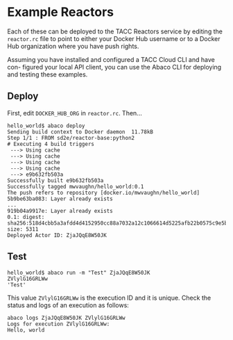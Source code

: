 # Example Reactors

Each of these can be deployed to the TACC Reactors service by editing the 
`reactor.rc` file to point to either your Docker Hub username or to a Docker
Hub organization where you have push rights.

Assuming you have installed and configured a TACC Cloud CLI and have con-
figured your local API client, you can use the Abaco CLI for deploying and
testing these examples.

## Deploy

First, edit `DOCKER_HUB_ORG` in `reactor.rc`. Then...

```shell
hello_world$ abaco deploy
Sending build context to Docker daemon  11.78kB
Step 1/1 : FROM sd2e/reactor-base:python2
# Executing 4 build triggers
 ---> Using cache
 ---> Using cache
 ---> Using cache
 ---> Using cache
 ---> e9b632fb503a
Successfully built e9b632fb503a
Successfully tagged mwvaughn/hello_world:0.1
The push refers to repository [docker.io/mwvaughn/hello_world]
5b9be63ba083: Layer already exists 
...
919b04a9917e: Layer already exists 
0.1: digest: sha256:518d4cbb5a3afdd4d4152950cc88a7032a12c1066614d5225afb22b0575c9e5b size: 5311
Deployed Actor ID: ZjaJQqE8W50JK
```

## Test

```shell
hello_world$ abaco run -m "Test" ZjaJQqE8W50JK
ZVlylG16GRLWw
'Test'
```

This value `ZVlylG16GRLWw` is the execution ID and it is unique. Check the
status and logs of an execution as follows:

```shell
abaco logs ZjaJQqE8W50JK ZVlylG16GRLWw
Logs for execution ZVlylG16GRLWw:
Hello, world
```

